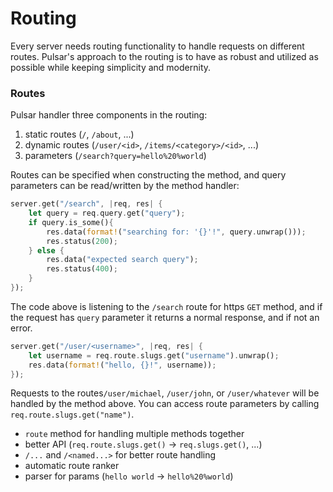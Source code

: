 # Routing

Every server needs routing functionality to handle requests on different routes. Pulsar's approach
to the routing is to have as robust and utilized as possible while keeping simplicity and modernity.

### Routes

Pulsar handler three components in the routing:

1. static routes (`/`, `/about`, ...)
2. dynamic routes (`/user/<id>`, `/items/<category>/<id>`, ...)
3. parameters (`/search?query=hello%20%world`)

Routes can be specified when constructing the method, and query parameters can be read/written
by the method handler:

```rust
server.get("/search", |req, res| {
    let query = req.query.get("query");
    if query.is_some(){
        res.data(format!("searching for: '{}'!", query.unwrap()));
        res.status(200);
    } else {
        res.data("expected search query");
        res.status(400);
    }
});
```

The code above is listening to the `/search` route for https `GET` method, and if the request
has `query` parameter it returns a normal response, and if not an error.

```rust
server.get("/user/<username>", |req, res| {
    let username = req.route.slugs.get("username").unwrap();
    res.data(format!("hello, {}!", username));
});
```

Requests to the routes`/user/michael`, `/user/john`, or `/user/whatever` will be handled
by the method above. You can access route parameters by calling `req.route.slugs.get("name")`.


<Note type="todo">

- `route` method for handling multiple methods together
- better API (`req.route.slugs.get()` -> `req.slugs.get()`, ...)
- `/...` and `/<named...>` for better route handling
- automatic route ranker 
- parser for params (`hello world` -> `hello%20%world`)

</Note>
